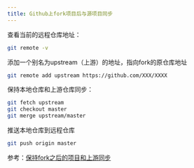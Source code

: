```yaml
---
title: Github上fork项目后与源项目同步
---
```

查看当前的远程仓库地址：
```bash
git remote -v
```

添加一个别名为upstream（上游）的地址，指向fork的原仓库地址
```bash
git remote add upstream https://github.com/XXX/XXXX
```

保持本地仓库和上游仓库同步：
```bash
git fetch upstream
git checkout master
git merge upstream/master
```

推送本地仓库到远程仓库
```bash
git push origin master
```

参考：[保持fork之后的项目和上游同步](https://github.com/staticblog/wiki/wiki/%E4%BF%9D%E6%8C%81fork%E4%B9%8B%E5%90%8E%E7%9A%84%E9%A1%B9%E7%9B%AE%E5%92%8C%E4%B8%8A%E6%B8%B8%E5%90%8C%E6%AD%A5)
